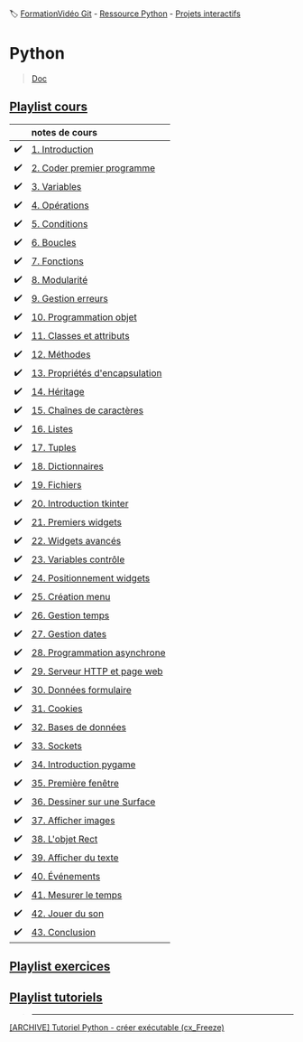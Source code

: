 :label: [FormationVidéo Git](https://github.com/jasonchampagne/FormationVideo) - [Ressource Python](https://github.com/jasonchampagne/FormationVideo/tree/master/Ressources/Python) - [Projets interactifs](https://github.com/jasonchampagne/FormationVideo/tree/master/Projets/Interactifs)

# Python
> [Doc](https://docs.python.org/fr/3/)  

## [Playlist cours](https://github.com/jasonchampagne/FormationVideo/blob/master/Playlists/python-cours.md)  

||notes de cours|
|-|:-|
|:heavy_check_mark:|[1. Introduction](cours/001_intoduction/note.md)
|:heavy_check_mark:|[2. Coder premier programme](cours/002_coder_premier_programme/note.md)
|:heavy_check_mark:|[3. Variables](cours/003_variables/note.md)
|:heavy_check_mark:|[4. Opérations](cours/004_opérations/note.md)
|:heavy_check_mark:|[5. Conditions](cours/005_conditions/note.md)
|:heavy_check_mark:|[6. Boucles](cours/006_boucles/note.md)
|:heavy_check_mark:|[7. Fonctions](cours/007_fonctions/note.md)
|:heavy_check_mark:|[8. Modularité](cours/008_modularité/note.md)
|:heavy_check_mark:|[9. Gestion erreurs](cours/009_gestion_erreurs/note.md)
|:heavy_check_mark:|[10. Programmation objet](cours/010_programmation_objet/note.md)
|:heavy_check_mark:|[11. Classes et attributs](cours/011_classes_et_attributs/note.md)
|:heavy_check_mark:|[12. Méthodes](cours/012_méthodes/note.md)
|:heavy_check_mark:|[13. Propriétés d'encapsulation](cours/013_proprietes_d'encapsulation/note.md)
|:heavy_check_mark:|[14. Héritage](cours/014_héritage/note.md)
|:heavy_check_mark:|[15. Chaînes de caractères](cours/015_chaînes_de_caractères/note.md)
|:heavy_check_mark:|[16. Listes](cours/016_listes/note.md)
|:heavy_check_mark:|[17. Tuples](cours/017_tuples/note.md)
|:heavy_check_mark:|[18. Dictionnaires](cours/018_dictionnaires/note.md)
|:heavy_check_mark:|[19. Fichiers](cours/019_fichiers/note.md)
|:heavy_check_mark:|[20. Introduction tkinter](cours/020_introduction_tkinter/note.md)
|:heavy_check_mark:|[21. Premiers widgets](cours/021_premiers_widgets/note.md)
|:heavy_check_mark:|[22. Widgets avancés](cours/022_widgets_avancés/note.md)
|:heavy_check_mark:|[23. Variables contrôle](cours/023_variables_contrôle/note.md)
|:heavy_check_mark:|[24. Positionnement widgets](cours/024_positionnement_widgets/note.md)
|:heavy_check_mark:|[25. Création menu](cours/025_création_menu/note.md)
|:heavy_check_mark:|[26. Gestion temps](cours/026_gestion_temps/note.md)
|:heavy_check_mark:|[27. Gestion dates](cours/027_gestion_dates/note.md)
|:heavy_check_mark:|[28. Programmation asynchrone](cours/028_programmation_asynchrone/note.md)
|:heavy_check_mark:|[29. Serveur HTTP et page web](cours/029_serveur_HTTP_et_page_web/note.md)
|:heavy_check_mark:|[30. Données formulaire](cours/030_données_formulaire/note.md)
|:heavy_check_mark:|[31. Cookies](cours/031_cookies/note.md)
|:heavy_check_mark:|[32. Bases de données](cours/032_base_de_données/note.md)
|:heavy_check_mark:|[33. Sockets](cours/033_sockets/note.md)
|:heavy_check_mark:|[34. Introduction pygame](cours/034_introduction_pygame/note.md)
|:heavy_check_mark:|[35. Première fenêtre](cours/035_première_fenêtre/note.md)
|:heavy_check_mark:|[36. Dessiner sur une Surface](cours/036_dessiner_sur_une_Surface/note.md)
|:heavy_check_mark:|[37. Afficher images](cours/037_afficher_images/note.md)
|:heavy_check_mark:|[38. L'objet Rect](cours/038_l'objet_Rect/note.md)
|:heavy_check_mark:|[39. Afficher du texte](cours/039_afficher_du_texte/note.md)
|:heavy_check_mark:|[40. Événements](cours/040_évenements/note.md)
|:heavy_check_mark:|[41. Mesurer le temps](cours/041_mesurer_le_temps/note.md)
|:heavy_check_mark:|[42. Jouer du son](cours/042_jouer_du_son/note.md)
|:heavy_check_mark:|[43. Conclusion](cours/043_conclusion/note.md)

## [Playlist exercices](https://github.com/jasonchampagne/FormationVideo/blob/master/Playlists/python-exercices.md)
## [Playlist tutoriels](https://github.com/jasonchampagne/FormationVideo/blob/master/Playlists/python-tutoriels.md)

> -----------------------

[[ARCHIVE] Tutoriel Python - créer exécutable (cx_Freeze)](https://www.youtube.com/watch?v=essSa78iv-A&list=PLrSOXFDHBtfG0Fb0g--43a0b47e9hrwlB&index=29)

<!--

+ [](#)

-->